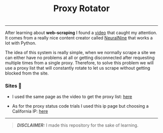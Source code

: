 <div align='center'>
    <h1>Proxy Rotator<h1>
</div>

---

After learning about **web-scraping** I found a [video](https://www.youtube.com/watch?v=FbtCl9jJyyc&ab_channel=NeuralNine) that caught my attention. It comes from a really nice content creator called [NeuralNine](https://www.youtube.com/@NeuralNine) that works a lot with Python.

The idea of this system is really simple, when we normally scrape a site we can either have no problems at all or getting disconnected after requesting multiple times from a single proxy. Therefore, to solve this problem we will use a proxy list that will constantly rotate to let us scrape without getting blocked from the site.

### Sites :link:

- I used the same page as the video to get the proxy list: [here](https://free-proxy-list.net)

- As for the proxy status code trials I used this ip page but choosing a California IP: [here](https://ipinfo.io/8.8.4.4/json)

---

> **_DISCLAIMER:_** I made this repository for the sake of learning.